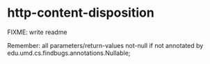 # http-content-disposition

FIXME: write readme


Remember: all parameters/return-values not-null if not annotated by edu.umd.cs.findbugs.annotations.Nullable;
